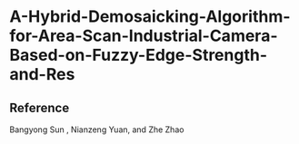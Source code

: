 # A-Hybrid-Demosaicking-Algorithm-for-Area-Scan-Industrial-Camera-Based-on-Fuzzy-Edge-Strength-and-Res
## __Reference__
Bangyong Sun , Nianzeng Yuan, and Zhe Zhao
